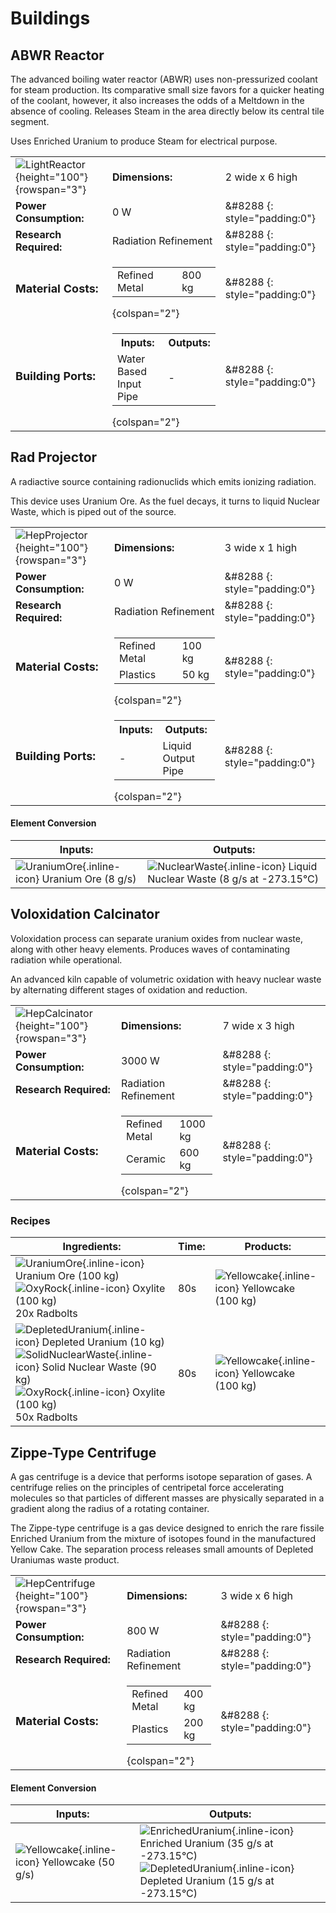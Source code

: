 # Buildings
## ABWR Reactor
The advanced boiling water reactor (ABWR) uses non-pressurized coolant for steam production. Its comparative small size favors for a quicker heating of the coolant, however, it also increases the odds of a Meltdown in the absence of cooling. Releases Steam in the area directly below its central tile segment.

Uses Enriched Uranium to produce Steam for electrical purpose.

| | | |
|-|-|-|
| ![LightReactor](/assets/images/buildings/LightReactor.png){height="100"} {rowspan="3"}|**Dimensions:** | 2 wide x 6 high|
|**Power Consumption:**| 0 W|&#8288 {: style="padding:0"}|
|**Research Required:**| Radiation Refinement|&#8288 {: style="padding:0"}| 
|**<font size="+1">Material Costs:</font>**|<table><tr><td>Refined Metal</td><td>800 kg</td></tr></table> {colspan="2"} |&#8288 {: style="padding:0"}|
| **<font size="+1">Building Ports:</font>** |<table><tr><th>Inputs:</th><th>Outputs:</th></tr><tr><td>Water Based Input Pipe</td><td>-</td></tr></table> {colspan="2"}|&#8288 {: style="padding:0"}|


## Rad Projector
A radiactive source containing radionuclids which emits ionizing radiation.

This device uses Uranium Ore. As the fuel decays, it turns to liquid Nuclear Waste, which is piped out of the source.

| | | |
|-|-|-|
| ![HepProjector](/assets/images/buildings/HepProjector.png){height="100"} {rowspan="3"}|**Dimensions:** | 3 wide x 1 high|
|**Power Consumption:**| 0 W|&#8288 {: style="padding:0"}|
|**Research Required:**| Radiation Refinement|&#8288 {: style="padding:0"}| 
|**<font size="+1">Material Costs:</font>**|<table><tr><td>Refined Metal</td><td>100 kg</td></tr><tr><td>Plastics</td><td>50 kg</td></tr></table> {colspan="2"} |&#8288 {: style="padding:0"}|
| **<font size="+1">Building Ports:</font>** |<table><tr><th>Inputs:</th><th>Outputs:</th></tr><tr><td>-</td><td>Liquid Output Pipe</td></tr></table> {colspan="2"}|&#8288 {: style="padding:0"}|

#### Element Conversion
|Inputs:|Outputs:|
|-|-|
| ![UraniumOre](/assets/images/elements/UraniumOre.png){.inline-icon} Uranium Ore (8 g/s)<br>| ![NuclearWaste](/assets/images/elements/NuclearWaste.png){.inline-icon} Liquid Nuclear Waste (8 g/s at -273.15°C)<br>|



## Voloxidation Calcinator
Voloxidation process can separate uranium oxides from nuclear waste, along with other heavy elements. Produces waves of contaminating radiation while operational.

An advanced kiln capable of volumetric oxidation with heavy nuclear waste by alternating different stages of oxidation and reduction.

| | | |
|-|-|-|
| ![HepCalcinator](/assets/images/buildings/HepCalcinator.png){height="100"} {rowspan="3"}|**Dimensions:** | 7 wide x 3 high|
|**Power Consumption:**| 3000 W|&#8288 {: style="padding:0"}|
|**Research Required:**| Radiation Refinement|&#8288 {: style="padding:0"}| 
|**<font size="+1">Material Costs:</font>**|<table><tr><td>Refined Metal</td><td>1000 kg</td></tr><tr><td>Ceramic</td><td>600 kg</td></tr></table> {colspan="2"} |&#8288 {: style="padding:0"}|

### Recipes
|Ingredients:| Time: | Products:|
|-|-|-|
| ![UraniumOre](/assets/images/elements/UraniumOre.png){.inline-icon} Uranium Ore (100 kg)<br> ![OxyRock](/assets/images/elements/OxyRock.png){.inline-icon} Oxylite (100 kg)<br>20x  Radbolts<br>|80s| ![Yellowcake](/assets/images/elements/Yellowcake.png){.inline-icon} Yellowcake (100 kg)<br>|
| ![DepletedUranium](/assets/images/elements/DepletedUranium.png){.inline-icon} Depleted Uranium (10 kg)<br> ![SolidNuclearWaste](/assets/images/elements/SolidNuclearWaste.png){.inline-icon} Solid Nuclear Waste (90 kg)<br> ![OxyRock](/assets/images/elements/OxyRock.png){.inline-icon} Oxylite (100 kg)<br>50x  Radbolts<br>|80s| ![Yellowcake](/assets/images/elements/Yellowcake.png){.inline-icon} Yellowcake (100 kg)<br>|



## Zippe-Type Centrifuge
A gas centrifuge is a device that performs isotope separation of gases. A centrifuge relies on the principles of centripetal force accelerating molecules so that particles of different masses are physically separated in a gradient along the radius of a rotating container.

The Zippe-type centrifuge is a gas device designed to enrich the rare fissile Enriched Uranium from the mixture of isotopes found in the manufactured Yellow Cake. The separation process releases small amounts of Depleted Uraniumas waste product.

| | | |
|-|-|-|
| ![HepCentrifuge](/assets/images/buildings/HepCentrifuge.png){height="100"} {rowspan="3"}|**Dimensions:** | 3 wide x 6 high|
|**Power Consumption:**| 800 W|&#8288 {: style="padding:0"}|
|**Research Required:**| Radiation Refinement|&#8288 {: style="padding:0"}| 
|**<font size="+1">Material Costs:</font>**|<table><tr><td>Refined Metal</td><td>400 kg</td></tr><tr><td>Plastics</td><td>200 kg</td></tr></table> {colspan="2"} |&#8288 {: style="padding:0"}|

#### Element Conversion
|Inputs:|Outputs:|
|-|-|
| ![Yellowcake](/assets/images/elements/Yellowcake.png){.inline-icon} Yellowcake (50 g/s)<br>| ![EnrichedUranium](/assets/images/elements/EnrichedUranium.png){.inline-icon} Enriched Uranium (35 g/s at -273.15°C)<br> ![DepletedUranium](/assets/images/elements/DepletedUranium.png){.inline-icon} Depleted Uranium (15 g/s at -273.15°C)<br>|



